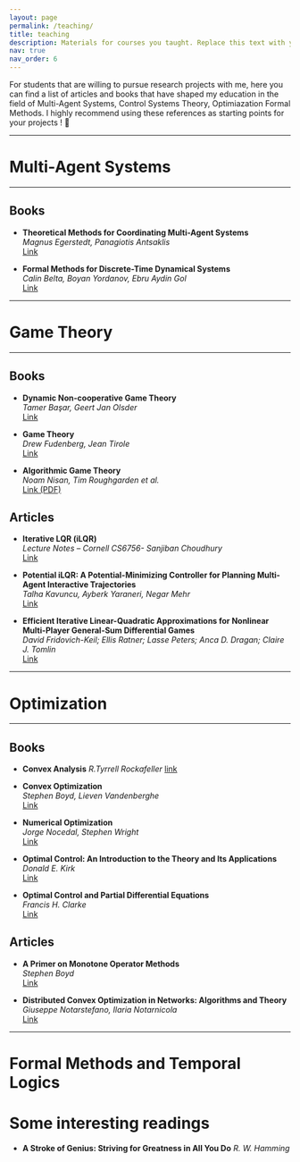 ```yaml
---
layout: page
permalink: /teaching/
title: teaching
description: Materials for courses you taught. Replace this text with your description.
nav: true
nav_order: 6
---
```


For students that are willing to pursue research projects with me, here you can find a list of articles and books that have shaped my education in the field of Multi-Agent Systems, Control Systems Theory, Optimiazation Formal Methods.
I highly recommend using these references as starting points for your projects ! 🥇

---

# Multi-Agent Systems
---


## Books

- **Theoretical Methods for Coordinating Multi-Agent Systems**  
  *Magnus Egerstedt, Panagiotis Antsaklis*  
  [Link](https://press.princeton.edu/books/hardcover/9780691140612/graph-theoretic-methods-in-multiagent-networks?srsltid=AfmBOoqAaLuEWuGZTXR9u9vA6N7RXade-hRyq--abgEI3q8A0WhsBhtH)


- **Formal Methods for Discrete-Time Dynamical Systems**  
  *Calin Belta, Boyan Yordanov, Ebru Aydin Gol*  
  [Link](https://link.springer.com/book/10.1007/978-3-319-50763-7)

---


# Game Theory
---

## Books

- **Dynamic Non-cooperative Game Theory**  
  *Tamer Başar, Geert Jan Olsder*  
  [Link](https://scholar.google.com/scholar?hl=en&as_sdt=0%2C5&q=Tamer+Bazar+dynamic+noncooperative+game+theory&btnG=)

- **Game Theory**  
  *Drew Fudenberg, Jean Tirole*  
  [Link](https://books.google.se/books?hl=en&lr=&id=pFPHKwXro3QC&oi=fnd&pg=PR15&dq=Game+theory,+Tirole&ots=P48HwmolPv&sig=mEEne7vFhVjaZ4qdbdaFRLP9JOc&redir_esc=y#v=onepage&q=Game%20theory%2C%20Tirole&f=false)

- **Algorithmic Game Theory**  
  *Noam Nisan, Tim Roughgarden et al.*  
  [Link (PDF)](https://www.cs.cmu.edu/~sandholm/cs15-892F13/algorithmic-game-theory.pdf)

## Articles

- **Iterative LQR (iLQR)**  
  *Lecture Notes – Cornell CS6756- Sanjiban Choudhury*  
  [Link](https://www.cs.cornell.edu/courses/cs6756/2022fa/assets/slides_notes/lec6_slides.pdf)

- **Potential iLQR: A Potential-Minimizing Controller for Planning Multi-Agent Interactive Trajectories**  
  *Talha Kavuncu, Ayberk Yaraneri, Negar Mehr*  
  [Link](https://arxiv.org/abs/2107.04926)

- **Efficient Iterative Linear-Quadratic Approximations for Nonlinear Multi-Player General-Sum Differential Games**  
  *David Fridovich-Keil; Ellis Ratner; Lasse Peters; Anca D. Dragan; Claire J. Tomlin*  
  [Link](https://ieeexplore.ieee.org/abstract/document/9197129)


---
# Optimization
---

## Books

- **Convex Analysis**
  *R.Tyrrell Rockafeller*
  [link](https://books.google.se/books?hl=en&lr=&id=1TiOka9bx3sC&oi=fnd&pg=PR7&dq=info:6RYqLG3GVQ8J:scholar.google.com&ots=HuRNXvMVec&sig=DScML1dIwoYCfkrIqsEtTzt3GGE&redir_esc=y#v=onepage&q&f=false)

- **Convex Optimization**  
  *Stephen Boyd, Lieven Vandenberghe*  
  [Link](https://web.stanford.edu/~boyd/cvxbook/)

- **Numerical Optimization**  
  *Jorge Nocedal, Stephen Wright*  
  [Link](https://link.springer.com/book/10.1007/978-0-387-40065-5)

- **Optimal Control: An Introduction to the Theory and Its Applications**  
  *Donald E. Kirk*  
  [Link](https://archive.org/details/optimalcontrolin00kirk)

- **Optimal Control and Partial Differential Equations**  
  *Francis H. Clarke*  
  [Link](https://www.springer.com/gp/book/9781441918219)

## Articles

- **A Primer on Monotone Operator Methods**  
  *Stephen Boyd*  
  [Link](https://web.stanford.edu/~boyd/papers/pdf/prox_algs.pdf)

- **Distributed Convex Optimization in Networks: Algorithms and Theory**  
  *Giuseppe Notarstefano, Ilaria Notarnicola*  
  [Link](https://ieeexplore.ieee.org/document/8635882)


---

# Formal Methods and Temporal Logics







# Some interesting readings

- **A Stroke of Genius: Striving for Greatness in All You Do**
    *R. W. Hamming*
